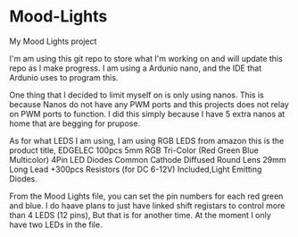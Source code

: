 # Mood-Lights
My Mood Lights project

I'm am using this git repo to store what I'm working on and will update this repo as I make progress.
I am using a Ardunio nano, and the IDE that Ardunio uses to program this.

One thing that I decided to limit myself on is only using nanos. This is because Nanos do not have any PWM ports and this projects does not relay on PWM ports to function.
I did this simply because I have 5 extra nanos at home that are begging for prupose. 

As for what LEDS I am using, I am using RGB LEDS from amazon this is the product title, EDGELEC 100pcs 5mm RGB Tri-Color (Red Green Blue Multicolor) 4Pin LED Diodes Common Cathode 
Diffused Round Lens 29mm Long Lead +300pcs Resistors (for DC 6-12V) Included,Light Emitting Diodes.

From the Mood Lights file, you can set the pin numbers for each red green and blue. I do haave plans to just have linked shift registars to control more than 4 LEDS (12 pins), 
But that is for another time. At the moment I only have two LEDs in the file.
